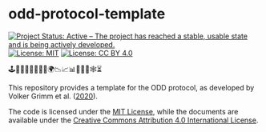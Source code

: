 # odd-protocol-template

<!-- badges: start -->
[![Project Status: Active – The project has reached a stable, usable state and is being actively developed.](https://www.repostatus.org/badges/latest/active.svg)](https://www.repostatus.org/#active)
[![License:
MIT](https://img.shields.io/badge/license-MIT-green)](https://choosealicense.com/licenses/mit/)
[![License: CC BY
4.0](https://img.shields.io/badge/License-CC_BY_4.0-lightgrey.svg)](https://creativecommons.org/licenses/by/4.0/)
<!-- badges: end -->

🕹️🤖🧑‍🤝‍🧑🔄✨🌀🌍️📉📈️📊🔬🔎🔗🕸⏳

This repository provides a template for the ODD protocol, as developed by Volker Grimm et al. ([2020](https://www.doi.org/10.18564/jasss.4259)).

The code is licensed under the [MIT
License](https://opensource.org/license/mit/), while the documents are available under the [Creative Commons Attribution 4.0 International
License](https://creativecommons.org/licenses/by/4.0/).
